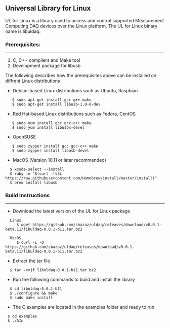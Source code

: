 ## Universal Library for Linux
UL for Linux is a library used to access and control supported Measurement Computing DAQ devices over the Linux platform. The UL for Linux binary name is libuldaq.
 
### Prerequisites:
---------------

  1. C, C++ compilers and Make tool
  2. Development package for libusb
  
  The following describes how the prerequisites above can be installed on diffrent Linux distributions
  
  - Debian-based Linux distributions such as Ubuntu, Raspbian
  
  ```
     $ sudo apt-get install gcc g++ make
     $ sudo apt-get install libusb-1.0-0-dev
  ```
  - Red Hat-based Linux distributions such as Fedora, CentOS
  
  ```
     $ sudo yum install gcc gcc-c++ make
     $ sudo yum install libusbx-devel
  ```
     
  - OpenSUSE 
  
  ```
     $ sudo zypper install gcc gcc-c++ make
     $ sudo zypper install libusb-devel
  ```
  
  - MacOS (Version 10.11 or later recommended)
  
  ```
    $ xcode-select --install
    $ ruby -e "$(curl -fsSL https://raw.githubusercontent.com/Homebrew/install/master/install)"
    $ brew install libusb
  ```

### Build Instructions
---------------------

- Download the latest version of the UL for Linux package

```
  Linux
     $ wget https://github.com/sbazaz/uldaq/releases/download/v0.0.1-beta.11/libuldaq-0.0.1-b11.tar.bz2
  
  MacOS
     $ curl -L -O https://github.com/sbazaz/uldaq/releases/download/v0.0.1-beta.11/libuldaq-0.0.1-b11.tar.bz2
 ``` 
 - Extract the tar file
 
```
  $ tar -xvjf libuldaq-0.0.1-b11.tar.bz2
```
  
- Run the following commands to build and install the library

```
  $ cd libuldaq-0.0.1-b11
  $ ./configure && make
  $ sudo make install
```
  
- The C examples are located in the examples folder and ready to run

```
 $ cd examples
 $ ./AIn
```
  
  
